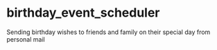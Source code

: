# birthday_event_scheduler
Sending birthday wishes to friends and family on their special day from personal mail
